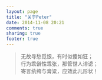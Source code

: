 ```yaml
---
layout: page
title: "关于Peter"
date: 2014-11-08 20:21
comments: true
sharing: true
footer: true
---
```


>无故寻愁觅恨，有时似傻如狂；<br>
行为乖僻性乖张，那管世人诽谤；<br>
寄言纨绔与膏粱，应效此儿形状！<br>

